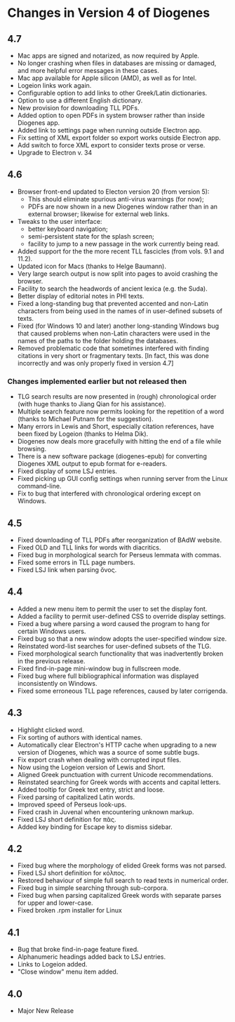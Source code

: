 # Changes in Version 4 of Diogenes

## 4.7

- Mac apps are signed and notarized, as now required by Apple.
- No longer crashing when files in databases are missing or damaged, and more helpful error messages in these cases.
- Mac app available for Apple silicon (AMD), as well as for Intel.
- Logeion links work again.
- Configurable option to add links to other Greek/Latin dictionaries.
- Option to use a different English dictionary.
- New provision for downloading TLL PDFs.
- Added option to open PDFs in system browser rather than inside Diogenes app.
- Added link to settings page when running outside Electron app.
- Fix setting of XML export folder so export works outside Electron app.
- Add switch to force XML export to consider texts prose or verse.
- Upgrade to Electron v. 34

## 4.6

* Browser front-end updated to Electon version 20 (from version 5):
    * This should eliminate spurious anti-virus warnings (for now);
    * PDFs are now shown in a new Diogenes window rather than in an
      external browser; likewise for external web links.
* Tweaks to the user interface:
    * better keyboard navigation;
    * semi-persistent state for the splash screen;
    * facility to jump to a new passage in the work currently being read.
* Added support for the the more recent TLL fascicles (from vols. 9.1 and 11.2).
* Updated icon for Macs (thanks to Helge Baumann).
* Very large search output is now split into pages to avoid crashing the browser.
* Facility to search the headwords of ancient lexica (e.g. the Suda).
* Better display of editorial notes in PHI texts.
* Fixed a long-standing bug that prevented accented and non-Latin
  characters from being used in the names of in user-defined subsets of
  texts.
* Fixed (for Windows 10 and later) another long-standing Windows bug
  that caused problems when non-Latin characters were used in the names
  of the paths to the folder holding the databases.
* Removed problematic code that sometimes interfered with finding
  citations in very short or fragmentary texts. [In fact, this was
  done incorrectly and was only properly fixed in version 4.7]

### Changes implemented earlier but not released then
* TLG search results are now presented in (rough) chronological order
  (with huge thanks to Jiang Qian for his assistance).
* Multiple search feature now permits looking for the repetition of
  a word (thanks to Michael Putnam for the suggestion).
* Many errors in Lewis and Short, especially citation references, have
  been fixed by Logeion (thanks to Helma Dik).
* Diogenes now deals more gracefully with hitting the end of a file
  while browsing.
* There is a new software package (diogenes-epub) for converting Diogenes XML
  output to epub format for e-readers.
* Fixed display of some LSJ entries.
* Fixed picking up GUI config settings when running server from the Linux command-line.
* Fix to bug that interfered with chronological ordering except on Windows.

## 4.5

* Fixed downloading of TLL PDFs after reorganization of BAdW website.
* Fixed OLD and TLL links for words with diacritics.
* Fixed bug in morphological search for Perseus lemmata with commas.
* Fixed some errors in TLL page numbers.
* Fixed LSJ link when parsing ὄνος.

## 4.4

* Added a new menu item to permit the user to set the display font.
* Added a facility to permit user-defined CSS to override display settings.
* Fixed a bug where parsing a word caused the program to hang for certain
  Windows users.
* Fixed bug so that a new window adopts the user-specified window size.
* Reinstated word-list searches for user-defined subsets of the TLG.
* Fixed morphological search functionality that was inadvertently broken in the
  previous release.
* Fixed find-in-page mini-window bug in fullscreen mode.
* Fixed bug where full bibliographical information was displayed inconsistently
  on Windows.
* Fixed some erroneous TLL page references, caused by later corrigenda.

## 4.3

* Highlight clicked word.
* Fix sorting of authors with identical names.
* Automatically clear Electron's HTTP cache when upgrading to a new version of
  Diogenes, which was a source of some subtle bugs.
* Fix export crash when dealing with corrupted input files.
* Now using the Logeion version of Lewis and Short.
* Aligned Greek punctuation with current Unicode recommendations.
* Reinstated searching for Greek words with accents and capital letters.
* Added tooltip for Greek text entry, strict and loose.
* Fixed parsing of capitalized Latin words.
* Improved speed of Perseus look-ups.
* Fixed crash in Juvenal when encountering unknown markup.
* Fixed LSJ short definition for πᾶς.
* Added key binding for Escape key to dismiss sidebar.

## 4.2

* Fixed bug where the morphology of elided Greek forms was not parsed.
* Fixed LSJ short definition for κόλπος.
* Restored behaviour of simple full search to read texts in numerical order.
* Fixed bug in simple searching through sub-corpora.
* Fixed bug when parsing capitalized Greek words with separate parses for upper
  and lower-case.
* Fixed broken .rpm installer for Linux

## 4.1

* Bug that broke find-in-page feature fixed.
* Alphanumeric headings added back to LSJ entries.
* Links to Logeion added.
* "Close window" menu item added.

## 4.0

* Major New Release
